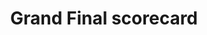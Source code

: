 ---
title: "Grand Final scorecard"
event: 2021-05-22
layout: scorecard
redirect_from: /grand-final
---